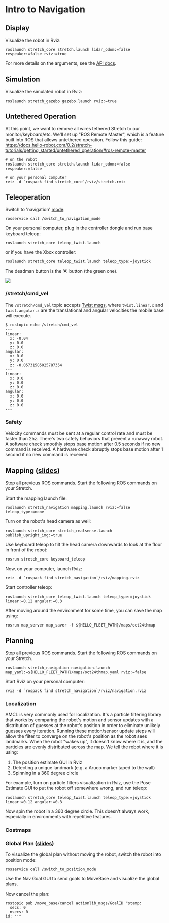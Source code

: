 # Intro to Navigation

## Display

Visualize the robot in Rviz:

```
roslaunch stretch_core stretch.launch lidar_odom:=false respeaker:=false rviz:=true
```

For more details on the arguments, see the [API docs](https://github.com/hello-robot/stretch_ros/tree/noetic/stretch_core#launch-files).

## Simulation

Visualize the simulated robot in Rviz:

```
roslaunch stretch_gazebo gazebo.launch rviz:=true
```

## Untethered Operation

At this point, we want to remove all wires tethered Stretch to our monitor/keyboard/etc. We'll set up "ROS Remote Master", which is a feature built into ROS that allows untethered operation. Follow this guide: https://docs.hello-robot.com/0.2/stretch-tutorials/getting_started/untethered_operation/#ros-remote-master

```
# on the robot
roslaunch stretch_core stretch.launch lidar_odom:=false respeaker:=false

# on your personal computer
rviz -d `rospack find stretch_core`/rviz/stretch.rviz
```

## Teleoperation

Switch to 'navigation' [mode](https://github.com/hello-robot/stretch_ros/tree/noetic/stretch_core#mode-std_msgsstring):

```
rosservice call /switch_to_navigation_mode
```

On your personal computer, plug in the controller dongle and run base keyboard teleop:

```
roslaunch stretch_core teleop_twist.launch
```

or if you have the Xbox controller:

```
roslaunch stretch_core teleop_twist.launch teleop_type:=joystick
```

The deadman button is the 'A' button (the green one).

![](https://docs.hello-robot.com/0.2/stretch-tutorials/getting_started/images/xbox.png)

### /stretch/cmd_vel

The `/stretch/cmd_vel` topic accepts [Twist msgs](http://docs.ros.org/en/noetic/api/geometry_msgs/html/msg/Twist.html), where `twist.linear.x` and `twist.angular.z` are the translational and angular velocities the mobile base will execute.

```
$ rostopic echo /stretch/cmd_vel
---
linear: 
  x: -0.04
  y: 0.0
  z: 0.0
angular: 
  x: 0.0
  y: 0.0
  z: -0.05731585025787354
---
linear: 
  x: 0.0
  y: 0.0
  z: 0.0
angular: 
  x: 0.0
  y: 0.0
  z: 0.0
---
```

### Safety

Velocity commands must be sent at a regular control rate and must be faster than 2hz. There's two safety behaviors that prevent a runaway robot. A software check smoothly stops base motion after 0.5 seconds if no new command is received. A hardware check abruptly stops base motion after 1 second if no new command is received.

## Mapping ([slides](https://docs.google.com/presentation/d/1ZiZhw7uswBVzEkDrTCOjHh_HMbA6Duw5_YbPt8leqtY/edit#slide=id.g24dfd4ebf63_0_88))

Stop all previous ROS commands. Start the following ROS commands on your Stretch.

Start the mapping launch file:

```
roslaunch stretch_navigation mapping.launch rviz:=false teleop_type:=none
```

Turn on the robot's head camera as well:

```
roslaunch stretch_core stretch_realsense.launch publish_upright_img:=true
```

Use keyboard teleop to tilt the head camera downwards to look at the floor in front of the robot:

```
rosrun stretch_core keyboard_teleop
```

Now, on your computer, launch Rviz:

```
rviz -d `rospack find stretch_navigation`/rviz/mapping.rviz
```

Start controller teleop:

```
roslaunch stretch_core teleop_twist.launch teleop_type:=joystick linear:=0.12 angular:=0.3
```

After moving around the environment for some time, you can save the map using:

```
rosrun map_server map_saver -f ${HELLO_FLEET_PATH}/maps/oct24thmap
```

## Planning

Stop all previous ROS commands. Start the following ROS commands on your Stretch.

```
roslaunch stretch_navigation navigation.launch map_yaml:=${HELLO_FLEET_PATH}/maps/oct24thmap.yaml rviz:=false
```

Start Rviz on your personal computer:

```
rviz -d `rospack find stretch_navigation`/rviz/navigation.rviz
```

### Localization

AMCL is very commonly used for localization. It's a particle filtering library that works by comparing the robot's motion and sensor updates with a distribution of guesses at the robot's position in order to eliminate unlikely guesses every iteration. Running these motion/sensor update steps will allow the filter to converge on the robot's position as the robot sees landmarks. When the robot "wakes up", it doesn't know where it is, and the particles are evenly distributed across the map. We tell the robot where it is using:

 1. The position estimate GUI in Rviz
 2. Detecting a unique landmark (e.g. a Aruco marker taped to the wall)
 3. Spinning in a 360 degree circle

For example, turn on particle filters visualization in Rviz, use the Pose Estimate GUI to put the robot off somewhere wrong, and run teleop:

```
roslaunch stretch_core teleop_twist.launch teleop_type:=joystick linear:=0.12 angular:=0.3
```

Now spin the robot in a 360 degree circle. This doesn't always work, especially in environments with repetitive features.

### Costmaps

### Global Plan ([slides](https://docs.google.com/presentation/d/1P86WW4Zh_Xr57MBmwCfGA0vgjo_maeoSe70MJrYjXWM/edit#slide=id.g24e00d17789_0_443))

To visualize the global plan without moving the robot, switch the robot into position mode:

```
rosservice call /switch_to_position_mode
```

Use the Nav Goal GUI to send goals to MoveBase and visualize the global plans.

Now cancel the plan:

```
rostopic pub /move_base/cancel actionlib_msgs/GoalID "stamp:
  secs: 0
  nsecs: 0
id: ''"
```
